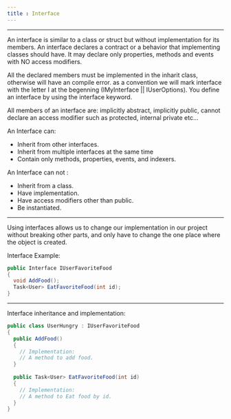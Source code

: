 ```yaml
---
title : Interface 
---
```

---
An interface is similar to a class or struct but without implementation for its members.
An interface declares a contract or a behavior that implementing classes should have.
It may declare only properties, methods and events with NO access modifiers.

All the declared members must be implemented in the inharit class, otherwise will have an compile error.
as a convention we will mark interface with the letter I at the begenning (IMyInterface || IUserOptions).
You define an interface by using the interface keyword.
 
All members of an interface are:
implicitly abstract, 
implicitly public, cannot declare an access modifier such as protected, internal private etc...

An Interface can: 
* Inherit from other interfaces.
* Inherit from multiple interfaces at the same time 
* Contain only methods, properties, events, and indexers.

An Interface can not :
* Inherit from a class.
* Have implementation.
* Have access modifiers other than public.
* Be instantiated.
---

Using interfaces allows us to change our implementation in our project without breaking other parts,
and only have to change the one place where the object is created.

Interface Example:
```csharp
public Interface IUserFavoriteFood
{
  void AddFood();
  Task<User> EatFavoriteFood(int id);
}
```
---
Interface inheritance and implementation:
```csharp
public class UserHungry : IUserFavoriteFood
{
  public AddFood()
  {
    // Implementation:
    // A method to add food.
  }
  
  public Task<User> EatFavoriteFood(int id)
  {
    // Implementation:
    // A method to Eat food by id.
  }
}
```

